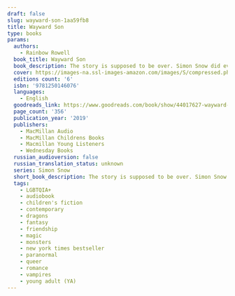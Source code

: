 ```yaml
---
draft: false
slug: wayward-son-1aa59fb8
title: Wayward Son
type: books
params:
  authors:
    - Rainbow Rowell
  book_title: Wayward Son
  book_description: The story is supposed to be over. Simon Snow did everything he was supposed to do. He beat the villain. He won the war. He even fell in love. Now comes the good part, right? Now comes the happily ever after…So why can’t Simon Snow get off the couch? What he needs, according to his best friend, is a change of scenery. He just needs to see himself in a new light…That’s how Simon and Penny and Baz end up in a vintage convertible, tearing across the American West. They find trouble, of course. (Dragons, vampires, skunk-headed things with shotguns.) And they get lost. They get so lost, they start to wonder whether they ever knew where they were headed in the first place…With Wayward Son, Rainbow Rowell has written a book for everyone who ever wondered what happened to the Chosen One after he saved the day. And a book for everyone who was ever more curious about the second kiss than the first. It’s another helping of sour cherry scones with an absolutely decadent amount of butter. Come on, Simon Snow. Your hero’s journey might be over – but your life has just begun.
  cover: https://images-na.ssl-images-amazon.com/images/S/compressed.photo.goodreads.com/books/1552666477i/44017627.jpg
  editions count: '6'
  isbn: '9781250146076'
  languages:
    - English
  goodreads_link: https://www.goodreads.com/book/show/44017627-wayward-son
  page_count: '356'
  publication_year: '2019'
  publishers:
    - MacMillan Audio
    - MacMillan Childrens Books
    - Macmillan Young Listeners
    - Wednesday Books
  russian_audioversion: false
  russian_translation_status: unknown
  series: Simon Snow
  short_book_description: The story is supposed to be over. Simon Snow did everything he was supposed to do...
  tags:
    - LGBTQIA+
    - audiobook
    - children's fiction
    - contemporary
    - dragons
    - fantasy
    - friendship
    - magic
    - monsters
    - new york times bestseller
    - paranormal
    - queer
    - romance
    - vampires
    - young adult (YA)
---
```



